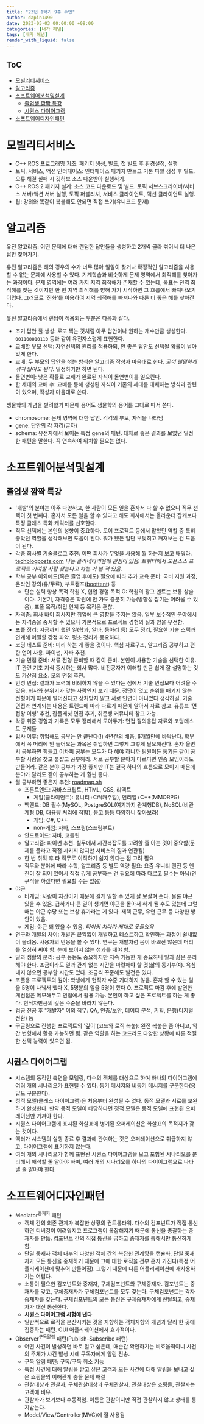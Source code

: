 ```yaml
---
title: "23년 1학기 9주 수업"
author: dapin1490
date: 2023-05-03 00:00:00 +09:00
categories: [내가 해냄]
tags: [내가 해냄]
render_with_liquid: false
---
```


<style>
  figure { text-align: center; }
</style>

## ToC
- [모빌리티서비스](#모빌리티서비스)
- [알고리즘](#알고리즘)
- [소프트웨어분석및설계](#소프트웨어분석및설계)
  - [졸업생 깜짝 특강](#졸업생-깜짝-특강)
  - [시퀀스 다이어그램](#시퀀스-다이어그램)
- [소프트웨어디자인패턴](#소프트웨어디자인패턴)

# 모빌리티서비스
* C++ ROS 프로그래밍 기초: 패키지 생성, 빌드, 첫 빌드 후 환경설정, 실행
* 토픽, 서비스, 액션 인터페이스: 인터페이스 패키지 만들고 기본 파일 생성 후 빌드. 오류 해결 실패 시 깃허브 소스 다운받아 실행하기.
* C++ ROS 2 패키지 설계: 소스 코드 다운로드 및 빌드. 토픽 서브스크라이버/서비스 서버/액션 서버 실행, 토픽 퍼블리셔, 서비스 클라이언트, 액션 클라이언트 실행.
* 팁: 강의와 똑같이 복붙해도 안되면 직접 쓰기(유니코드 문제)

# 알고리즘
유전 알고리즘: 어떤 문제에 대해 랜덤한 답안들을 생성하고 2개씩 골라 섞어서 더 나은 답안 찾아가기.

유전 알고리즘은 해의 경우의 수가 너무 많아 일일이 찾거나 확정적인 알고리즘을 사용할 수 없는 문제에 사용할 수 있다. 기계학습과 비슷하게 문제 영역에서 최적해를 찾아가는 과정이다. 문제 영역에는 여러 가지 지역 최적해가 존재할 수 있는데, 목표는 전역 최적해를 찾는 것이지만 한 번 지역 최적해를 향해 가기 시작하면 그 흐름에서 빠져나오기 어렵다. 그러므로 '진화'를 이용하여 지역 최적해를 빠져나와 다른 더 좋은 해를 찾아간다.

유전 알고리즘에서 랜덤이 적용되는 부분은 다음과 같다.

* 초기 답안 풀 생성: 로또 찍는 것처럼 아무 답안이나 원하는 개수만큼 생성한다. `001100010110` 등과 같이 유전자스럽게 표현한다.
* 교배할 부모 선택: 자연선택의 원리를 적용하되, 안 좋은 답안도 선택될 확률이 남아있게 한다.
* 교배: 두 부모의 답안을 섞는 방식은 알고리즘 작성자 마음대로 한다. *굳이 랜덤하게 섞지 않아도 된다.* 일정하기만 하면 된다.
* 돌연변이: 낮은 확률로 교배가 완료된 자식이 돌연변이를 일으킨다.
* 한 세대의 교배 수: 교배를 통해 생성된 자식이 기존의 세대를 대체하는 방식과 관련이 있으며, 작성자 마음대로 쓴다.

생물학의 개념을 빌려왔기 때문에 용어도 생물학의 용어를 그대로 따서 쓴다.

* chromosome: 문제 영역에 대한 답안. 각각의 부모, 자식을 나타냄
* gene: 답안의 각 자리(글자)
* schema: 유전자에서 보이는 특정 gene의 패턴. 대체로 좋은 결과를 보였던 일정한 패턴을 말한다. 꼭 연속하여 위치할 필요는 없다.

# 소프트웨어분석및설계
## 졸업생 깜짝 특강
* '개발'의 분야는 아주 다양하고, 한 사람이 모든 일을 혼자서 다 할 수 없으니 직무 선택이 첫 번째다. 혼자서 모든 일을 할 수 있다고 해도 회사에서는 올라운더 잡캐보다 특정 클래스 특화 캐릭터를 선호한다.
* 직무 선택에는 본인의 성향이 중요하다. 토이 프로젝트 등에서 맡았던 역할 중 특히 좋았던 역할을 생각해보면 도움이 된다. 뭐가 됐든 일단 부딪히고 깨져보는 건 도움이 된다.
* 각종 회사별 기술블로그 추천: 어떤 회사가 무엇을 사용해 뭘 하는지 보고 배워라. [techblogposts.com](https://techblogposts.com/blogs) _<span class="grey">나는 플라네타리움에 관심이 있음. 트위터에서 오픈소스 프로젝트 기여할 사람 찾는다고 하는 거 본 적 있음.</span>_
* 학부 공부 이외에도(혹은 졸업 후에도) 필요에 따라 추가 교육 준비: 국비 지원 과정, 온라인 강의(유/무료), 부트캠프([boottent](https://boottent.sayun.studio/)) 등
    * 단순 실력 향상 목적 학원 X, 협업 경험 목적 O: 학원의 광고 멘트는 보통 상술이다. 기본기, 자격증은 학원에 안 가도 충분히 가능(방향성 잡기는 어려울 수 있음), 포폴 목적/취업 연계 등 목적은 괜찮.
* 자격증: 회사 바이 회사지만 취업에 큰 영향을 주지는 않음. 일부 보수적인 분야에서는 자격증을 중시할 수 있으나 기본적으로 프로젝트 경험의 질과 양을 우선함.
* 포폴 정리: 지금까지 했던 일(학과, 알바, 동아리 등) 모두 정리, 필요한 기술 스택과 연계해 어필할 강점 파악. 평소 정리가 중요하다.
* 코딩 테스트 준비: 미리 하는 게 좋을 것이다. 핵심 자료구조, 알고리즘 공부하고 편한 언어 사용. 파이썬, 자바 추천.
* 기술 면접 준비: 서류 전형 준비할 때 같이 준비. 본인이 사용한 기술을 선택한 이유. IT 관련 기초 지식 중시하는 회사 많다. 비전공자가 이해할 만큼 쉽게 잘 설명하는 것도 가산점 요소. 모의 면접 추천.
* 인성 면접: 결과가 노력에 비례하지 않을 수 있다는 점에서 기술 면접보다 어려울 수 있음. 회사와 분위기가 맞는 사람인지 보기 때문. 정답이 없고 순위를 매기지 않는 전형이기 때문에 떨어진다고 상처받지 말고 서로 인연이 아니었다 생각하길. 기술 면접과 연계되는 내용은 트렌드에 따라 다르기 때문에 알아서 자료 참고. 유튜브 '면접왕 이형' 추천, 잡플래닛 면접 후기, 취준생 커뮤니티 참고 가능.
* 각종 취준 경험과 기록은 모두 정리해서 모아두기: 면접 질의응답 자료와 코딩테스트 문제들
* 입사 이후: 취업해도 공부는 안 끝난다(!) 4년간의 배움, 6개월만에 바닥난다. 학부에서 꼭 머리에 안 들어오는 과목은 취업하면 그렇게 그렇게 필요해진다. 혼자 울면서 공부하면 힘들고 어차피 공부는 모두가 다 해야 하니까 팀원이든 동기든 같이 공부할 사람을 찾고 붙잡고 공부해라. 서로 공부할 분야가 다르다면 인증 모임이라도 만들어라. 같은 분야 공부가 가장 좋지만 IT는 결국 하나의 흐름으로 모이기 때문에 분야가 달라도 같이 공부하는 게 훨씬 좋다.
* 뭘 공부하면 좋은지 추천: [roadmap.sh](https://roadmap.sh/)
    * 프론트엔드: 자바스크립트, HTML, CSS, 리액트
        * 게임(클라이언트): 유니티+C#(캐주얼), 언리얼+C++(MMORPG)
    * 백엔드: DB 필수(MySQL, PostgreSQL(여기까지 관계형DB), NoSQL(비관계형 DB, 대용량 처리에 적합), 몽고 등등 다양하니 찾아보라)
        * 게임: C#, C++
        * non-게임: 자바, 스프링(스프링부트)
    * 안드로이드: 자바, 코틀린
    * 알고리즘: 파이썬 추천. 실무에서 시간복잡도를 고려할 줄 아는 것이 중요함(문제를 풀라고 직접 시키지 않지만 서비스의 질과 연관됨)
    * 한 번 취직 후 타 직무로 이직하기 쉽지 않다는 점 고려 필요
    * 직무와 분야에 따라 수학, 알고리즘 등 별도 역량 필요: 요즘 유니티 엔진 등 엔진이 잘 되어 있어서 직접 깊게 공부하는 건 필요에 따라 다르고 필수는 아님(연구직을 하겠다면 필요할 수는 있음)
* 야근
    * 비게임: 사람이 자산이기 때문에 길게 일할 수 있게 잘 보살펴 준다. 물론 야근 있을 수 있음. 급하거나 큰 일이 생기면 야근을 몰아서 하게 될 수도 있는데 그럴 때는 야근 수당 또는 보상 휴가라는 게 있다. 재택 근무, 유연 근무 등 다양한 방안이 있음.
    * 게임: 야근 꽤 있을 수 있음. _<span class="grey">타이핑 치다가 제대로 못들었음</span>_
* 연구와 개발의 차이: 개발은 끊임없이 개발하고 테스트하고 확인하는 과정이 쉴새없이 몰려옴. 사용자의 반응을 볼 수 있다. 연구는 개발처럼 몸이 바쁘진 않은데 머리를 열심히 써야 함. 눈에 보이지 않는 성과를 내야 함.
* 일과 생활의 분리: 공부 등등도 중요하지만 지속 가능한 게 중요하니 일과 삶은 분리해야 한다. 조금이라도 일과 관계 없는 시간을 마련해야 할 것(삶의 동기부여). 욕심내지 않으면 공부할 시간도 있다. 조금씩 꾸준해도 발전은 있다.
* 포폴용 프로젝트의 깊이: 학생에게 현직자 수준 기대하지 않음. 혼자 할 수 있는 일을 5명이 나눠서 했다 X, 5명분의 일을 5명이 했다 O. 프로젝트 마감 후에 발견한 개선점은 메모해두고 면접에서 활용 가능. 본인이 하고 싶은 프로젝트를 하는 게 좋다. 현직자만큼의 깊은 수준을 바라지 않는다.
* 컴공 전공 후 "개발자" 이외 직무: QA, 인증/보안, 데이터 분석, 기획, 은행(디지털 전환) 등
* 구글링으로 진행한 프로젝트의 '깊이'(코드와 로직 복붙): 완전 복붙은 좀 아니고, 약간 변형해서 활용 가능하면 됨. 같은 역할을 하는 코드라도 다양한 상황에 따른 적절한 선택 능력이 있으면 됨.

## 시퀀스 다이어그램
* 시스템의 동적인 측면을 모델링, 다수의 객체를 대상으로 하며 하나의 다이어그램에 여러 개의 시나리오가 표현될 수 있다. 동기 메시지와 비동기 메시지를 구분한다(응답도 구분한다).
* 정적 모델(클래스 다이어그램)은 처음부터 완성될 수 없다. 동적 모델과 서로를 보완하며 완성한다. 만약 동적 모델이 타당하다면 정적 모델은 동적 모델에 표현된 오퍼레이션만 가져야 한다.
* 시퀀스 다이어그램에 표시된 화살표에 병기된 오퍼레이션은 화살표의 목적지가 갖는 것이다.
* 액터가 시스템의 실행 종료 후 결과에 관여하는 것은 오퍼레이션으로 취급하지 않고, 다이어그램에 표기하지 않는다.
* 여러 개의 시나리오가 함께 표현된 시퀀스 다이어그램을 보고 포함된 시나리오를 분리해서 해석할 줄 알아야 하며, 여러 개의 시나리오를 하나의 다이어그램으로 나타낼 줄 알아야 한다.

# 소프트웨어디자인패턴
* Mediator<sup>중재자</sup> 패턴
    * 객체 간의 의존 관계가 복잡한 상황의 컨트롤타워. 다수의 컴포넌트가 직접 통신하면 디버깅이 어려워지고 프로그램이 복잡해지기 때문에 통신을 총괄하는 중재자를 만듦. 컴포넌트 간의 직접 통신을 금하고 중재자를 통해서만 통신하게 함.
    * 단일 중재자 객체 내부의 다양한 객체 간의 복잡한 관계망을 캡슐화. 단일 중재자가 모든 통신을 중재하기 때문에 그에 대한 로직을 전부 혼자 가진다(특정 어플리케이션에 맞추어 만들어짐). 그렇기 때문에 다른 어플리케이션에 재사용하기는 어렵다.
    * 소통이 필요한 컴포넌트와 중재자, 구체컴포넌트와 구체중재자. 컴포넌트는 중재자를 갖고, 구체중재자가 구체컴포넌트를 모두 갖는다. 구체컴포넌트는 각자 중재자를 갖는다. 구체컴포넌트의 모든 통신은 구체중재자에게 전달되고, 중재자가 대신 통신한다.
    * **시퀀스 다이어그램 시험에 낸다**
    * 일반적으로 로직을 분산시키는 것을 지향하는 객체지향의 개념과 달리 한 곳에 집중하는 패턴. GUI 어플리케이션에서 효과적이다.
* Observer<sup>구독알림</sup> 패턴(Publish-Subscribe 패턴)
    * 어떤 사건이 발생하면 바로 알고 싶은데, 매순간 확인하기는 비효율적이니 사건의 주체가 사건 발생 시에 구독자에게 알림 전송.
    * 구독 알림 패턴: 구독/구독 취소 기능
    * 특정 사건에 대해 알림을 받고 싶은 고객과 모든 사건에 대해 알림을 보내고 싶은 쇼핑몰의 이해관계 충돌 문제 해결
    * 관찰대상과 관찰자, 구체관찰대상과 구체관찰자. 관찰대상은 쇼핑몰, 관찰자는 고객에 비유.
    * 관찰자가 보기보다 수동적임. 이름은 관찰이지만 직접 관찰하지 않고 상태를 통지받는다.
    * Model/View/Controller(MVC)에 잘 사용됨